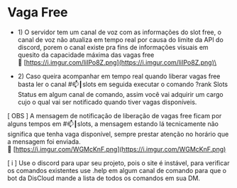 # Vaga Free

* 1\) O servidor tem um canal de voz com as informações do slot free, o canal de voz não atualiza em tempo real por causa do limite da API do discord, porem o canal existe pra fins de informações visuais em quesito da capacidade máxima das vagas free\
  🔗 [https://i.imgur.com/liIPo8Z.png](https://i.imgur.com/liIPo8Z.png)\

* 2\) Caso queira acompanhar em tempo real quando liberar vagas free basta ler o canal #📫┃slots em seguida executar o comando ?rank Slots Status em algum canal de comando, assim você vai adquirir um cargo cujo o qual vai ser notificado quando tiver vagas disponíveis.

\[ OBS ] A mensagem de notificação de liberação de vagas free ficam por alguns tempos em #📫┃slots, a mensagem estando lá tecnicamente não significa que tenha vaga disponível, sempre prestar atenção no horário que a mensagem foi enviada.\
🔗 [https://i.imgur.com/WGMcKnF.png](https://i.imgur.com/WGMcKnF.png)

\[ i ] Use o discord para upar seu projeto, pois o site é instável, para verificar os comandos existentes use .help em algum canal de comando para que o bot da DisCloud mande a lista de todos os comandos em sua DM.
